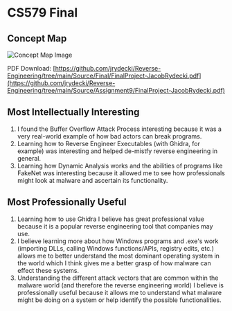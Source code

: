 # CS579 Final

## Concept Map
![Concept Map Image](./src/concept-map.jpg)

PDF Download: [https://github.com/jrydecki/Reverse-Engineering/tree/main/Source/Final/FinalProject-JacobRydecki.pdf](https://github.com/jrydecki/Reverse-Engineering/tree/main/Source/Assignment9/FinalProject-JacobRydecki.pdf)

## Most Intellectually Interesting
1. I found the Buffer Overflow Attack Process interesting because it was a very real-world example of how bad actors can break programs.
2. Learning how to Reverse Engineer Executables (with Ghidra, for example) was interesting and helped de-mistfy reverse engineering in general.
3. Learning how Dynamic Analysis works and the abilities of programs like FakeNet was interesting because it allowed me to see how professionals might look at malware and ascertain its functionality.

## Most Professionally Useful
1. Learning how to use Ghidra I believe has great professional value because it is a popular reverse engineering tool that companies may use.
2. I believe learning more about how Windows programs and .exe's work (importing DLLs, calling Windows functions/APIs, registry edits, etc.) allows me to better understand the most dominant operating system in the world which I think gives me a better grasp of how malware can effect these systems.
3. Understanding the different attack vectors that are common within the malware world (and therefore the reverse engineering world) I believe is professionally useful because it allows me to understand what malware might be doing on a system or help identify the possible functionalities.
